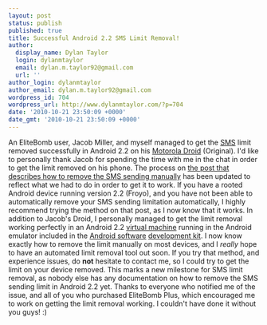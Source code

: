 ```yaml
---
layout: post
status: publish
published: true
title: Successful Android 2.2 SMS Limit Removal!
author:
  display_name: Dylan Taylor
  login: dylanmtaylor
  email: dylan.m.taylor92@gmail.com
  url: ''
author_login: dylanmtaylor
author_email: dylan.m.taylor92@gmail.com
wordpress_id: 704
wordpress_url: http://www.dylanmtaylor.com/?p=704
date: '2010-10-21 23:50:09 +0000'
date_gmt: '2010-10-21 23:50:09 +0000'
---
```

<p>An EliteBomb user, Jacob Miller, and myself managed to get the <a class="zem_slink" title="SMS" rel="wikipedia" href="http://en.wikipedia.org/wiki/SMS">SMS</a> limit removed successfully in Android 2.2 on his <a class="zem_slink" title="Motorola Droid" rel="wikipedia" href="http://en.wikipedia.org/wiki/Motorola_Droid">Motorola Droid</a> (Original). I'd like to personally thank Jacob for spending the time with me in the chat in order to get the limit removed on his phone. The process on <a href="http://www.dylanmtaylor.com/2010/10/19/closer-to-a-proper-froyo-limit-removal-fix/">the post that describes how to remove the SMS sending manually</a> has been updated to reflect what we had to do in order to get it to work. If you have a rooted Android device running version 2.2 (Froyo), and you have not been able to automatically remove your SMS sending limitation automatically, I highly recommend trying the method on that post, as I now know that it works. In addition to Jacob's Droid, I personally managed to get the limit removal working perfectly in an Android 2.2 <a class="zem_slink" title="Virtual machine" rel="wikipedia" href="http://en.wikipedia.org/wiki/Virtual_machine">virtual machine</a> running in the Android emulator included in the <a class="zem_slink" title="Android" rel="homepage" href="http://code.google.com/android/">Android software</a> <a class="zem_slink" title="Software development kit" rel="wikipedia" href="http://en.wikipedia.org/wiki/Software_development_kit">development kit</a>. I now know exactly how to remove the limit manually on most devices, and I <em>really</em> hope to have an automated limit removal tool out soon. If you try that method, and experience issues, do <strong>not</strong> hesitate to contact me, so I could try to get the limit on your device removed. This marks a new milestone for SMS limit removal, as nobody else has any documentation on how to remove the SMS sending limit in Android 2.2 yet. Thanks to everyone who notified me of the issue, and all of you who purchased EliteBomb Plus, which encouraged me to work on getting the limit removal working. I couldn't have done it without you guys! :)</p>
